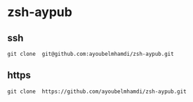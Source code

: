 # zsh-aypub
## ssh
```git clone  git@github.com:ayoubelmhamdi/zsh-aypub.git```
## https
```git clone  https://github.com/ayoubelmhamdi/zsh-aypub.git```
